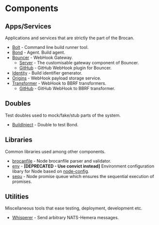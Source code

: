 # Components

## Apps/Services

Applications and services that are strictly the part of the Brocan.

  * [Bolt](services/bolt) - Command line build runner tool.
  * [Bond](services/bond) - Agent. Build agent.
  * [Bouncer](services/bouncer) - WebHook Gateway.
    * [Server](services/bouncer/server) - The customisable gateway component of Bouncer.
    * [GitHub](services/bouncer/github) - GitHub WebHook plugin for Bouncer.
  * [Identity](services/identity) - Build identifier generator.
  * [Origins](services/origins) - WebHook payload storage service.
  * [Transformer](services/transformer) - WebHook to BBRF transformers.
    * [GitHub](services/transformer/github) - GitHub WebHook to BBRF transformer.

## Doubles

Test doubles used to mock/fake/stub parts of the system.

  * [BuildInject](doubles/build-inject) - Double to test Bond.

## Libraries

Common libraries used among other components.

  * [brocanfile](libraries/brocanfile) - Node brocanfile parser and validator.
  * [env](libraries/env) - **[DEPRECATED - Use convict instead]** Environment configuration libary for Node based on [node-config](https://github.com/lorenwest/node-config).
  * [sequ](libraries/sequ) - Node promise queue which ensures the sequential execution of promises.

## Utilities

Miscellaneous tools that ease testing, deployment, development etc.

  * [Whisperer](utilities/whisperer) - Send arbitrary NATS-Hemera messages.
